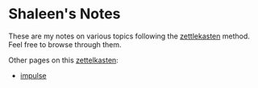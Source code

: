 # Shaleen's Notes

These are my notes on various topics following the [zettlekasten](i99m) method.
Feel free to browse through them.

Other pages on this [zettelkasten](i99m):

- [impulse](./impulse)

